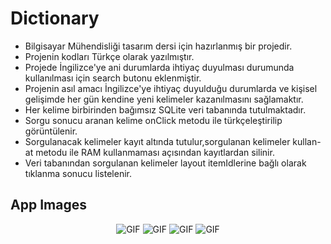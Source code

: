 # Dictionary

* Bilgisayar Mühendisliği tasarım dersi için hazırlanmış bir projedir.<br>
* Projenin kodları Türkçe olarak yazılmıştır.<br>
* Projede İngilizce'ye ani durumlarda ihtiyaç duyulması durumunda kullanılması için search butonu eklenmiştir.<br>
* Projenin asıl amacı İngilizce'ye ihtiyaç duyulduğu durumlarda ve kişisel gelişimde her gün kendine yeni kelimeler kazanılmasını sağlamaktır.<br>
* Her kelime birbirinden bağımsız SQLite veri tabanında tutulmaktadır.<br>
* Sorgu sonucu aranan kelime onClick metodu ile türkçeleştirilip görüntülenir.<br>
* Sorgulanacak kelimeler kayıt altında tutulur,sorgulanan kelimeler kullan-at metodu ile RAM kullanmaması açısından kayıtlardan silinir.<br>
* Veri tabanından sorgulanan kelimeler layout itemIdlerine bağlı olarak tıklanma sonucu listelenir.<br>

App Images
--------------
<p align="center">
  <img src="https://user-images.githubusercontent.com/71982171/146438982-78263500-277b-48d3-afb1-ea7a655600cc.png" alt="GIF" />
  <img src="https://user-images.githubusercontent.com/71982171/146438986-d3859231-e730-46dc-a04b-cd0542ad780a.png" alt="GIF" />
  <img src="https://user-images.githubusercontent.com/71982171/146438989-62146908-9d48-4dca-ab15-5b76c60b5565.png" alt="GIF" />
  <img src="https://user-images.githubusercontent.com/71982171/146438990-798ef008-f110-440f-b6ed-5c368ad375ef.png" alt="GIF" />
</p>
